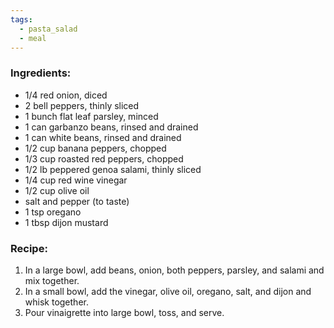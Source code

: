 ```yaml
---
tags:
  - pasta_salad
  - meal
---
```

### Ingredients:
- 1/4 red onion, diced
- 2 bell peppers, thinly sliced
- 1 bunch flat leaf parsley, minced
- 1 can garbanzo beans, rinsed and drained
- 1 can white beans, rinsed and drained
- 1/2 cup banana peppers, chopped
- 1/3 cup roasted red peppers, chopped
- 1/2 lb peppered genoa salami, thinly sliced
- 1/4 cup red wine vinegar
- 1/2 cup olive oil
- salt and pepper (to taste)
- 1 tsp oregano
- 1 tbsp dijon mustard

### Recipe:
1. In a large bowl, add beans, onion, both peppers, parsley, and salami and mix together.
2. In a small bowl, add the vinegar, olive oil, oregano, salt, and dijon and whisk together.
3. Pour vinaigrette into large bowl, toss, and serve. 
